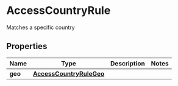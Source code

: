 

# AccessCountryRule

Matches a specific country

## Properties

| Name | Type | Description | Notes |
|------------ | ------------- | ------------- | -------------|
|**geo** | [**AccessCountryRuleGeo**](AccessCountryRuleGeo.md) |  |  |




